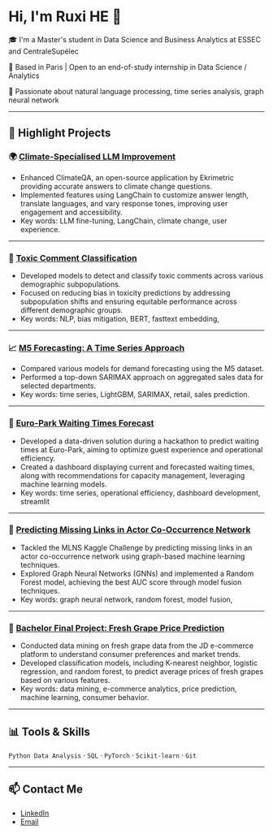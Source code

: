 # Hi, I'm Ruxi HE 👋

🎓 I'm a Master's student in Data Science and Business Analytics at ESSEC and CentraleSupélec

📍 Based in Paris | Open to an end-of-study internship in Data Science / Analytics 

🧠 Passionate about natural language processing, time series analysis, graph neural network

---

## 🚀 Highlight Projects

### 🌍 [Climate-Specialised LLM Improvement](https://github.com/RuxiHE/Climate-specialised-LLM-improvement)  
- Enhanced ClimateQA, an open-source application by Ekrimetric providing accurate answers to climate change questions.  
- Implemented features using LangChain to customize answer length, translate languages, and vary response tones, improving user engagement and accessibility.  
- Key words: LLM fine-tuning, LangChain, climate change, user experience.

---

### 💬 [Toxic Comment Classification](https://github.com/RuxiHE/Toxic_Comment_Classification)  
- Developed models to detect and classify toxic comments across various demographic subpopulations.  
- Focused on reducing bias in toxicity predictions by addressing subpopulation shifts and ensuring equitable performance across different demographic groups.  
- Key words: NLP, bias mitigation, BERT, fasttext embedding,

---

### 📈 [M5 Forecasting: A Time Series Approach](https://github.com/RuxiHE/m5-forecasting-SARIMAX)  
- Compared various models for demand forecasting using the M5 dataset.  
- Performed a top-down SARIMAX approach on aggregated sales data for selected departments.  
- Key words: time series, LightGBM, SARIMAX, retail, sales prediction.

---

### 🎢 [Euro-Park Waiting Times Forecast](https://github.com/RuxiHE/Hackathon-DSBA25-Group4)  
- Developed a data-driven solution during a hackathon to predict waiting times at Euro-Park, aiming to optimize guest experience and operational efficiency.  
- Created a dashboard displaying current and forecasted waiting times, along with recommendations for capacity management, leveraging machine learning models.  
- Key words: time series, operational efficiency, dashboard development, streamlit

---

### 🔗 [Predicting Missing Links in Actor Co-Occurrence Network](https://github.com/RuxiHE/CS-MLNS-DSBA25)  
- Tackled the MLNS Kaggle Challenge by predicting missing links in an actor co-occurrence network using graph-based machine learning techniques.  
- Explored Graph Neural Networks (GNNs) and implemented a Random Forest model, achieving the best AUC score through model fusion techniques.  
- Key words: graph neural network, random forest, model fusion,

---

### 🍇 [Bachelor Final Project: Fresh Grape Price Prediction](https://github.com/RuxiHE/bachelor-thesis)  
- Conducted data mining on fresh grape data from the JD e-commerce platform to understand consumer preferences and market trends.  
- Developed classification models, including K-nearest neighbor, logistic regression, and random forest, to predict average prices of fresh grapes based on various features.  
- Key words: data mining, e-commerce analytics, price prediction, machine learning, consumer behavior.

---

## 📊 Tools & Skills

`Python Data Analysis` · `SQL` · `PyTorch` · `Scikit-learn` · `Git`

---

## 📫 Contact Me

- [LinkedIn](https://linkedin.com/in/ruxi-he)
- [Email](ruxi.he@essec.edu)
